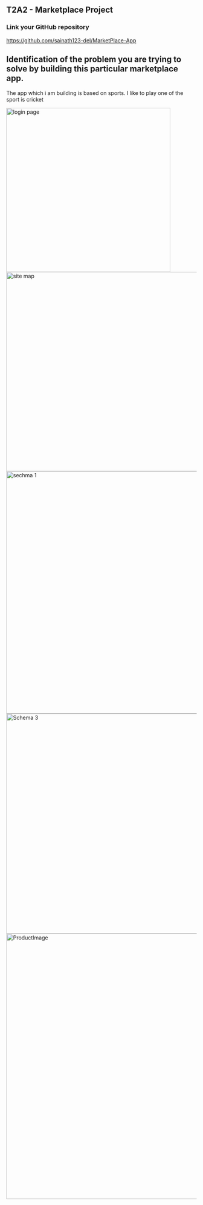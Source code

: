 
## T2A2 - Marketplace Project
  
### Link your GitHub repository
https://github.com/sainath123-del/MarketPlace-App 


## Identification of the problem you are trying to solve by building this particular marketplace app.

The app which i am building is based on sports. I like to play one of the sport is cricket 


<img width="434" alt="login page" src="https://user-images.githubusercontent.com/79548205/120629605-55a00680-c4a9-11eb-90d2-2fd47226a501.png">




<img width="527" alt="site map" src="https://user-images.githubusercontent.com/79548205/120629846-9435c100-c4a9-11eb-9ca9-91231c8820a7.png">

<img width="641" alt="sechma 1" src="https://user-images.githubusercontent.com/79548205/120630047-c6472300-c4a9-11eb-871b-0ffb087cc618.png">


<img width="582" alt="Schema 3" src="https://user-images.githubusercontent.com/79548205/120630153-e24ac480-c4a9-11eb-87e1-f21e6269073f.png">

<img width="702" alt="ProductImage" src="https://user-images.githubusercontent.com/79548205/120630285-073f3780-c4aa-11eb-844f-2c6329a0747a.png">
